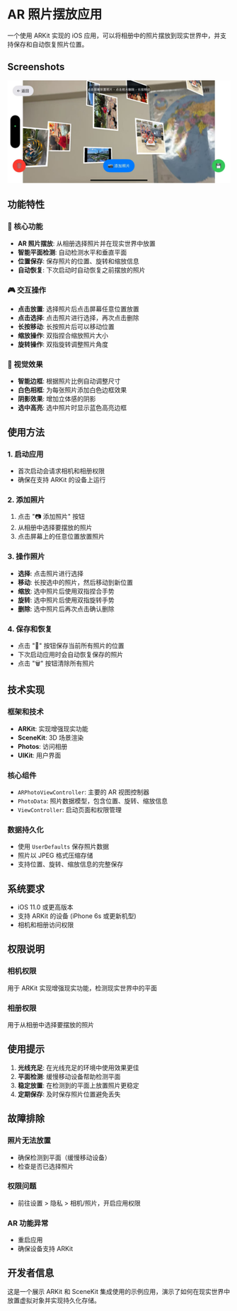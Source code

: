 # AR 照片摆放应用

一个使用 ARKit 实现的 iOS 应用，可以将相册中的照片摆放到现实世界中，并支持保存和自动恢复照片位置。

## Screenshots

![ARPhotoLibrary](Screenshots/ARPhotoLibrary.jpg)

## 功能特性

### 🎯 核心功能
- **AR 照片摆放**: 从相册选择照片并在现实世界中放置
- **智能平面检测**: 自动检测水平和垂直平面
- **位置保存**: 保存照片的位置、旋转和缩放信息
- **自动恢复**: 下次启动时自动恢复之前摆放的照片

### 🎮 交互操作
- **点击放置**: 选择照片后点击屏幕任意位置放置
- **点击选择**: 点击照片进行选择，再次点击删除
- **长按移动**: 长按照片后可以移动位置
- **缩放操作**: 双指捏合缩放照片大小
- **旋转操作**: 双指旋转调整照片角度

### 🎨 视觉效果
- **智能边框**: 根据照片比例自动调整尺寸
- **白色相框**: 为每张照片添加白色边框效果
- **阴影效果**: 增加立体感的阴影
- **选中高亮**: 选中照片时显示蓝色高亮边框

## 使用方法

### 1. 启动应用
- 首次启动会请求相机和相册权限
- 确保在支持 ARKit 的设备上运行

### 2. 添加照片
1. 点击 "📷 添加照片" 按钮
2. 从相册中选择要摆放的照片
3. 点击屏幕上的任意位置放置照片

### 3. 操作照片
- **选择**: 点击照片进行选择
- **移动**: 长按选中的照片，然后移动到新位置
- **缩放**: 选中照片后使用双指捏合手势
- **旋转**: 选中照片后使用双指旋转手势
- **删除**: 选中照片后再次点击确认删除

### 4. 保存和恢复
- 点击 "💾" 按钮保存当前所有照片的位置
- 下次启动应用时会自动恢复保存的照片
- 点击 "🗑️" 按钮清除所有照片

## 技术实现

### 框架和技术
- **ARKit**: 实现增强现实功能
- **SceneKit**: 3D 场景渲染
- **Photos**: 访问相册
- **UIKit**: 用户界面

### 核心组件
- `ARPhotoViewController`: 主要的 AR 视图控制器
- `PhotoData`: 照片数据模型，包含位置、旋转、缩放信息
- `ViewController`: 启动页面和权限管理

### 数据持久化
- 使用 `UserDefaults` 保存照片数据
- 照片以 JPEG 格式压缩存储
- 支持位置、旋转、缩放信息的完整保存

## 系统要求

- iOS 11.0 或更高版本
- 支持 ARKit 的设备 (iPhone 6s 或更新机型)
- 相机和相册访问权限

## 权限说明

### 相机权限
用于 ARKit 实现增强现实功能，检测现实世界中的平面

### 相册权限
用于从相册中选择要摆放的照片

## 使用提示

1. **光线充足**: 在光线充足的环境中使用效果更佳
2. **平面检测**: 缓慢移动设备帮助检测平面
3. **稳定放置**: 在检测到的平面上放置照片更稳定
4. **定期保存**: 及时保存照片位置避免丢失

## 故障排除

### 照片无法放置
- 确保检测到平面（缓慢移动设备）
- 检查是否已选择照片

### 权限问题
- 前往设置 > 隐私 > 相机/照片，开启应用权限

### AR 功能异常
- 重启应用
- 确保设备支持 ARKit

## 开发者信息

这是一个展示 ARKit 和 SceneKit 集成使用的示例应用，演示了如何在现实世界中放置虚拟对象并实现持久化存储。